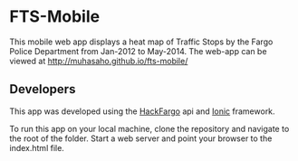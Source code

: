 FTS-Mobile
========

This mobile web app displays a heat map of Traffic Stops by the Fargo Police Department from Jan-2012 to May-2014.
The web-app can be viewed at http://muhasaho.github.io/fts-mobile/

Developers
----------
This app was developed using the [HackFargo](http://hackfargo.co/) api and [Ionic](http://ionicframework.com/) framework.

To run this app on your local machine, clone the repository and navigate to the root of the folder. Start a web server and point your browser to the index.html file.